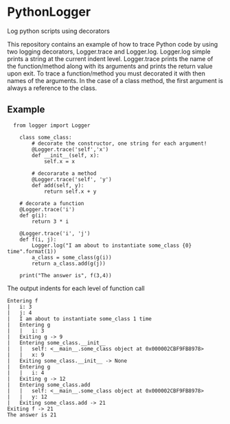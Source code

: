 # PythonLogger
Log python scripts using decorators

This repository contains an example of how to trace Python code by
using two logging decorators, Logger.trace and Logger.log.
Logger.log simple prints a string at the current indent level. Logger.trace
prints the name of the function/method along with its arguments
and prints the return value upon exit. To trace a function/method
you must decorated it with then names of the arguments. In the case
of a class method, the first argument is always a reference to the
class.

## Example

```
  from logger import Logger
  
    class some_class:
        # decorate the constructor, one string for each argument!
        @Logger.trace('self','x')
        def __init__(self, x):
            self.x = x

        # decorarate a method
        @Logger.trace('self', 'y')
        def add(self, y):
            return self.x + y

    # decorate a function
    @Logger.trace('i')
    def g(i):
        return 3 * i

    @Logger.trace('i', 'j')
    def f(i, j):
        Logger.log("I am about to instantiate some_class {0} time".format(1))
        a_class = some_class(g(i))
        return a_class.add(g(j))

    print("The answer is", f(3,4))

```

The output indents for each level of function call

```
Entering f
|   i: 3
|   j: 4
|   I am about to instantiate some_class 1 time
|   Entering g
|   |   i: 3
|   Exiting g -> 9
|   Entering some_class.__init__
|   |   self: <__main__.some_class object at 0x000002CBF9FB8978>
|   |   x: 9
|   Exiting some_class.__init__ -> None
|   Entering g
|   |   i: 4
|   Exiting g -> 12
|   Entering some_class.add
|   |   self: <__main__.some_class object at 0x000002CBF9FB8978>
|   |   y: 12
|   Exiting some_class.add -> 21
Exiting f -> 21
The answer is 21
```
